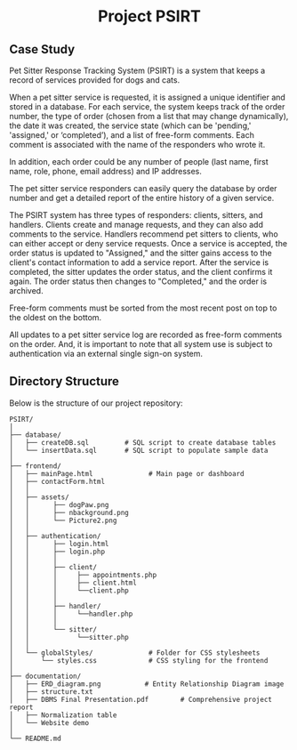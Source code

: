 
<h1 align="center"> Project PSIRT </h1>

## Case Study

<p align="left"> Pet Sitter Response Tracking System (PSIRT) is a system that keeps a record of services provided for dogs and cats. </p>

When a pet sitter service is requested, it is assigned a unique identifier and stored in a database. For each service, the system keeps track of the order number, the type of order (chosen from a list that may change dynamically), the date it was created, the service state (which can be 'pending,' 'assigned,' or ‘completed’), and a list of free-form comments. Each comment is associated with the name of the responders who wrote it.

In addition, each order could be any number of people (last name, first name, role, phone, email address) and IP addresses.

The pet sitter service responders can easily query the database by order number and get a detailed report of the entire history of a given service.

The PSIRT system has three types of responders: clients, sitters, and handlers. Clients create and manage requests, and they can also add comments to the service. Handlers recommend pet sitters to clients, who can either accept or deny service requests. Once a service is accepted, the order status is updated to "Assigned," and the sitter gains access to the client's contact information to add a service report. After the service is completed, the sitter updates the order status, and the client confirms it again. The order status then changes to "Completed," and the order is archived.

Free-form comments must be sorted from the most recent post on top to the oldest on the bottom.

All updates to a pet sitter service log are recorded as free-form comments on the order. And, it is important to note that all system use is subject to authentication via an external single sign-on system.

## Directory Structure

Below is the structure of our project repository:

```
PSIRT/
│
├── database/
│   ├── createDB.sql         # SQL script to create database tables
│   └── insertData.sql       # SQL script to populate sample data
│
├── frontend/
│   ├── mainPage.html              # Main page or dashboard
│   ├── contactForm.html
│   │
│   ├── assets/
│   │      ├── dogPaw.png
│   │      ├── nbackground.png
│   │      └── Picture2.png
│   │
│   ├── authentication/
│   │      ├── login.html
│   │      ├── login.php
│   │      │
│   │      ├── client/
│   │      │     ├── appointments.php
│   │      │     ├── client.html
│   │      │     └──client.php
│   │      │
│   │      ├── handler/
│   │      │     └──handler.php
│   │      │
│   │      └── sitter/
│   │            └──sitter.php
│   │
│   └── globalStyles/              # Folder for CSS stylesheets
│       └── styles.css             # CSS styling for the frontend
│
├── documentation/
│   ├── ERD_diagram.png           # Entity Relationship Diagram image
│   ├── structure.txt
│   ├── DBMS Final Presentation.pdf        # Comprehensive project report
│   ├── Normalization table
│   └── Website demo
│
└── README.md
```